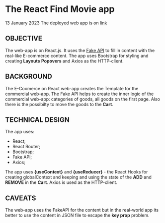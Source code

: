 # The React Find Movie app 
13 January 2023
The deployed web app is on [link](https://steady-ganache-1fe537.netlify.app)

## OBJECTIVE
The web-app is on React.js. It uses the [Fake API](https://fakestoreapi.com/docs) to fill in content with the real-like E-commerce content. The app uses Bootstrap for styling and creating **Layouts** **Popovers** and Axios as the HTTP-client.

## BACKGROUND
The E-Coomerce on React web-app creates the Template for the commercial web-app. The Fake API helps to create the inner logic of the commercial web-app: categories of goods, all goods on the first page. Also there is the possibilty to move the goods to the **Cart**.


## TECHNICAL DESIGN
The app uses:

- React;
- React Router;
- Bootstrap;
- Fake API;
- Axios;


The app uses **{useContext}** and **{useReducer}** - the React Hooks for creating globalContext and keeping and using the state of the **ADD** and **REMOVE** in the **Cart**.
Axios is used as the HTTP-client.

## CAVEATS
The web-app uses the FakeAPI for the content but in the real-world app its better to use the content in JSON file to escape the **key prop** problem.
